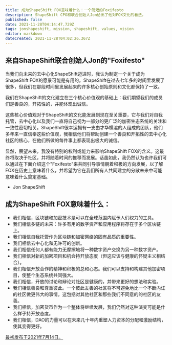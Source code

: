 ```yaml
---
title: 成为ShapeShift FOX意味着什么：一个简短的Foxifesto
description: ShapeShift CPO和联合创始人Jon给出了他对FOX文化的看法。
published: false
date: 2021-11-28T04:14:47.729Z
tags: jonshapeshift, mission, shapeshift, values, vision
editor: markdown
dateCreated: 2021-11-28T04:02:26.367Z
---
```


## 来自ShapeShift联合创始人Jon的"Foxifesto"

当我们向未来的去中心化ShapeShift迈进时，我认为制定一个关于成为ShapeShift FOX的愿景可能是有用的。ShapeShift在过去七年多的时间里发展了很多，但我们在那段时间里发展起来的许多核心创始原则和文化都保持了一致。

我们在ShapeShift的文化建立在三个核心价值观的基础上：我们期望我们的成员们是善良的，开拓性的，并能体现出诚信。

这些核心价值观对于ShapeShift的文化能发展到现在至关重要，它与我们对自我托管，去中心化以及我们一直将自己视为一部分的更广泛的加密生态系统的关注和一致性密切相关。ShapeShift很幸运拥有一支由才华横溢的人组成的团队，他们多年来一直信奉这些价值观，我相信他们将帮助创建一个善良和开拓性的去中心化社区的核心，在他们所做的每件事上都表现出极大的诚信。 

显然，展望未来，我没有特别的权利或能力来影响ShapeShift FOX的含义。这最终将取决于社区，并将随着时间的推移而发展。话虽如此，我仍然认为也许我们可以通过在下面介绍这个"Foxifesto"来共同引导事情朝着积极的方向发展，以了解FOX在历史上意味着什么，并希望为它在我们所有人共同建立的分散未来中可能意味着什么奠定基础。

- Jon ShapeShift

## 成为ShapeShift FOX意味着什么：

- 我们相信，区块链和加密技术是可以在全球范围内赋予人们权力的工具。
- 我们相信多链的未来：许多有用的数字资产和应用程序将存在于多个区块链上。
- 我们相信自我托管作为区块链和加密网络的固有品质的重要性。
- 我们相信去中心化和无许可的创新。
- 我们相信任何人都有能力无摩擦地将一种数字资产交换为另一种数字资产。
- 我们相信对新的加密项目和机会持开放态度（但这应该与健康的怀疑主义相结合）。
- 我们相信开放合作的精神和积极的总和心态。我们可以支持和构建其他加密项目，使整个生态系统共同强大。
- 我们相信，开放的讨论和辩论对社区是健康的，并带来更好的想法和实验。
- 我们相信善良和尊重彼此。一个彼此友善的社区将不可避免地比一个不断内讧的社区做更伟大的事情。这包括对其他社区和那些我们不同意的的社区的友善。
- 我们相信，加密货币作为一个整体将继续发展，我们仍然对这种演变可能是什么样子持开放态度。
- 我们相信，DAO的力量可以在未来几十年内重塑人力资本的分配和激励结构，使其变得更好。

[最初发布于2021年7月14日。](https://shapeshift.com/library/what-it-means-to-be-a-shapeshift-fox-a-short-foxifesto)